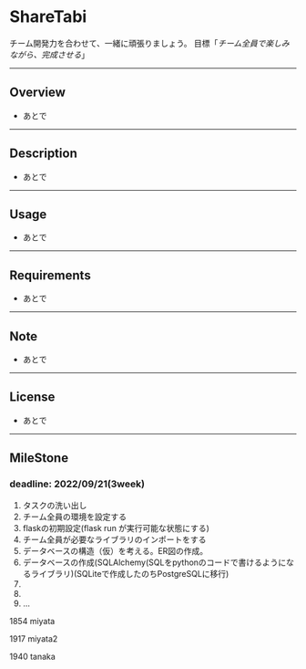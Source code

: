 # ShareTabi

チーム開発力を合わせて、一緒に頑張りましょう。
目標「*チーム全員で楽しみながら、完成させる*」

---
## Overview
- あとで

---
## Description
- あとで

---
## Usage
- あとで

---
## Requirements
- あとで

---
## Note
- あとで
  
---
## License
- あとで
  
---
## MileStone
### deadline: 2022/09/21(3week)

1. タスクの洗い出し
1. チーム全員の環境を設定する
1. flaskの初期設定(flask run が実行可能な状態にする)
1. チーム全員が必要なライブラリのインポートをする
1. データベースの構造（仮）を考える。ER図の作成。
1. データベースの作成(SQLAlchemy(SQLをpythonのコードで書けるようになるライブラリ)(SQLiteで作成したのちPostgreSQLに移行)
1. 
1. 
1. ...

1854 miyata

1917 miyata2

1940 tanaka